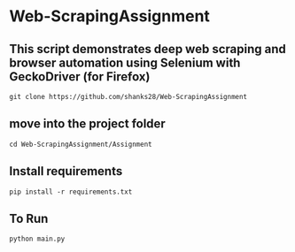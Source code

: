 # Web-ScrapingAssignment
## This script demonstrates deep web scraping and browser automation using Selenium with GeckoDriver (for Firefox)
```git clone https://github.com/shanks28/Web-ScrapingAssignment```
## move into the project folder
```cd Web-ScrapingAssignment/Assignment```
## Install requirements 
```pip install -r requirements.txt```
## To Run 
```python main.py```
